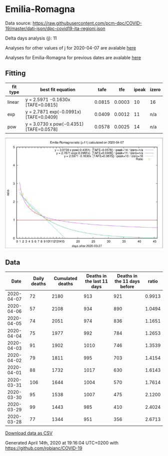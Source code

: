 # Emilia-Romagna

Data source: https://raw.githubusercontent.com/pcm-dpc/COVID-19/master/dati-json/dpc-covid19-ita-regioni.json

Delta days analysis (j): 11

Analyses for other values of j for 2020-04-07 are avalable [here](../2020-04-07/README.md)

Analyses for Emilia-Romagna for previous dates are avalable [here](../README.md)

## Fitting 
|fit type|best fit equation|tafe|tfe|ipeak|izero|
|-------|-----|--------|------|---|---|
|linear|y = 2.5971 -0.1630x  [TAFE=0.0815]|0.0815|0.0003|10|16|
|exp|y = 2.7871 exp(-0.0991x)  [TAFE=0.0409]|0.0409|0.0012|11|n/a|
|pow|y = 3.0730 x pow(-0.4351)  [TAFE=0.0578]|0.0578|0.0025|14|n/a|

![Plot](COVID-19_emilia-romagna_j11_2020-04-07.png)

## Data
|Date|Daily deaths|Cumulated deaths|Deaths in the last 11 days|Deaths in the 11 days before|ratio|
|----|----------|-----------|-------|--------------------|-----|
|2020-04-07|72|2180|913|921|0.9913|
|2020-04-06|57|2108|934|890|1.0494|
|2020-04-05|74|2051|974|836|1.1651|
|2020-04-04|75|1977|992|784|1.2653|
|2020-04-03|91|1902|1010|746|1.3539|
|2020-04-02|79|1811|995|703|1.4154|
|2020-04-01|88|1732|1017|630|1.6143|
|2020-03-31|106|1644|1004|570|1.7614|
|2020-03-30|95|1538|1007|475|2.1200|
|2020-03-29|99|1443|985|410|2.4024|
|2020-03-28|77|1344|951|356|2.6713|

[Download data as CSV](COVID-19_emilia-romagna_j11_2020-04-07.csv)

Generated April 14th, 2020 at 19:16:04 UTC+0200 with https://github.com/robianc/COVID-19
